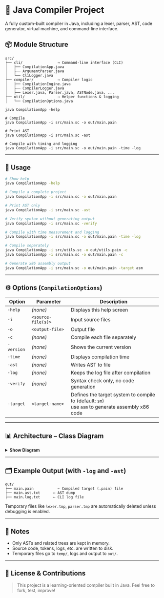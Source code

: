 # 🔧 Java Compiler Project

A fully custom-built compiler in Java, including a lexer, parser, AST, code generator, virtual machine, and command-line interface.

## 📦 Module Structure

```text
src/
├── cli/                → Command-line interface (CLI)
│   ├── CompilationApp.java
│   ├── ArgumentParser.java
│   └── CliLogger.java
├── compiler/           → Compiler logic
│   ├── CompilationEngine.java
│   ├── CompilerLogger.java
│   ├── Lexer.java, Parser.java, ASTNode.java, ...
├── util/               → Helper functions & logging
│   └── CompilationOptions.java
```

```
java CompilationApp -help

# Compile
java CompilationApp -i src/main.sc -o out/main.pain

# Print AST
java CompilationApp -i src/main.sc -ast

# Compile with timing and logging
java CompilationApp -i src/main.sc -o out/main.pain -time -log
```
---

## 🧪 Usage

```bash
# Show help
java CompilationApp -help

# Compile a complete project
java CompilationApp -i src/main.sc -o out/main.pain

# Print AST only
java CompilationApp -i src/main.sc -ast

# Verify syntax without generating output
java CompilationApp -i src/main.sc -verify

# Compile with time measurement and logging
java CompilationApp -i src/main.sc -o out/main.pain -time -log

# Compile separately
java CompilationApp -i src/utils.sc -o out/utils.pain -c
java CompilationApp -i src/main.sc -o out/main.pain -c

# Generate x86 assembly output
java CompilationApp -i src/main.sc -o out/main.pain -target asm
```

---

## ⚙️ Options (`CompilationOptions`)

| Option      | Parameter           | Description                                                                                          |
|-------------|---------------------|------------------------------------------------------------------------------------------------------|
| `-help`     | *(none)*            | Displays this help screen                                                                            |
| `-i`        | `<source-file(s)>`  | Input source files                                                                                   |
| `-o`        | `<output-file>`     | Output file                                                                                          |
| `-c`        | *(none)*            | Compile each file separately                                                                         |
| `-version`  | *(none)*            | Shows the current version                                                                            |
| `-time`     | *(none)*            | Displays compilation time                                                                            |
| `-ast`      | *(none)*            | Writes AST to file                                                                                   |
| `-log`      | *(none)*            | Keeps the log file after compilation                                                                 |
| `-verify`   | *(none)*            | Syntax check only, no code generation                                                                |
| `-target`   | `<target-name>`     | Defines the target system to compile to (default: `sm`)<br/> use `asm` to generate assembly x86 code |

---

## 📊 Architecture – Class Diagram

<details>
<summary><strong>Show Diagram</strong></summary>

```mermaid
classDiagram
    class CompilationApp {
        +main(String[] args) void
        -handleHelpFlag() void
        -handleVersionFlag() void
        -shouldRunCompilation() boolean
        -printError(String message) void
    }

    class CompilationOptions {
        <<static>>
        +List~String~ inputFiles
        +String outputFile
        +boolean compileSeparately
        +boolean printAST
        +boolean dumpLogs
        +boolean printHelp
        +boolean printVersion
        +boolean printTime
        +boolean verifyOnly
        +String target
        +File logFile
    }

    class CompilationEngine {
        +run() void
        -prepareFiles() void
        -runCompilerPipeline() void
        -cleanupTemporaryFiles() void
    }

    class ArgumentParser {
        +parse(String[] args) void
        -expectOption(String[] args, int index) String
        -isValidFlag(String flag) boolean
    }

    class CliLogger {
        +log(String message) void
        +error(String message) void
        +flushAndClose() void
        -File logFile
        -BufferedWriter writer
    }

    class CompilerLogger {
        +log(String message) void
        +warn(String message) void
        +error(String message) void
        +flushAndClose() void
        -File logFile
        -BufferedWriter writer
    }

    CompilationApp --> ArgumentParser : uses
    ArgumentParser --> CompilationOptions : sets
    CompilationApp --> CompilationEngine : calls run()
    CompilationEngine --> CompilationOptions : reads
    CompilationApp --> CliLogger : uses
    CompilationEngine --> CompilerLogger : uses

    CliLogger --> CompilationOptions : uses logFile
    CompilerLogger --> CompilationOptions : uses logFile
```

</details>

---

## 🗂 Example Output (with `-log` and `-ast`)

```text
out/
├── main.pain           ← Compiled target (.pain) file
├── main.ast.txt      ← AST dump
├── main.log.txt      ← CLI log file
```

Temporary files like `lexer.tmp`, `parser.tmp` are automatically deleted unless debugging is enabled.

---

## 🧠 Notes

- Only ASTs and related trees are kept in memory.
- Source code, tokens, logs, etc. are written to disk.
- Temporary files go to `temp/`, logs and output to `out/`.

---

## 📍 License & Contributions

> This project is a learning-oriented compiler built in Java. Feel free to fork, test, improve!